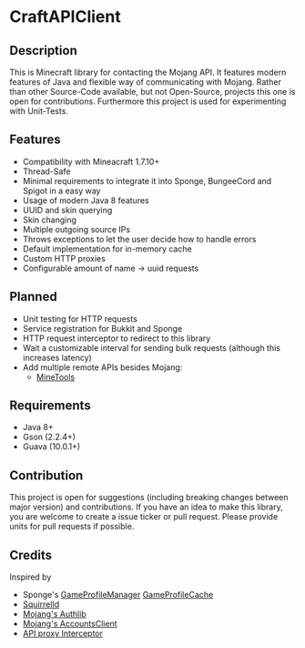 # CraftAPIClient

## Description

This is Minecraft library for contacting the Mojang API. It features modern features of Java and flexible way of
communicating with Mojang. Rather than other Source-Code available, but not Open-Source, projects this one is open for
contributions. Furthermore this project is used for experimenting with Unit-Tests.

## Features

* Compatibility with Mineacraft 1.7.10+
* Thread-Safe
* Minimal requirements to integrate it into Sponge, BungeeCord and Spigot in a easy way
* Usage of modern Java 8 features
* UUID and skin querying
* Skin changing
* Multiple outgoing source IPs
* Throws exceptions to let the user decide how to handle errors
* Default implementation for in-memory cache
* Custom HTTP proxies
* Configurable amount of name -> uuid requests

## Planned

* Unit testing for HTTP requests
* Service registration for Bukkit and Sponge
* HTTP request interceptor to redirect to this library
* Wait a customizable interval for sending bulk requests (although this increases latency)
* Add multiple remote APIs besides Mojang:
    * [MineTools](https://api.minetools.eu/)

## Requirements

* Java 8+
* Gson (2.2.4+)
* Guava (10.0.1+)

## Contribution

This project is open for suggestions (including breaking changes between major version) and contributions. If you have 
an idea to make this library, you are welcome to create a issue ticker or pull request. Please provide units for pull 
requests if possible.

## Credits

Inspired by

* Sponge's
[GameProfileManager](https://jd.spongepowered.org/7.0.0/org/spongepowered/api/profile/GameProfileManager.html)
[GameProfileCache](https://jd.spongepowered.org/7.0.0/org/spongepowered/api/profile/GameProfileCache.html)
* [SquirrelId](https://github.com/EngineHub/SquirrelID)
* [Mojang's Authlib](https://github.com/Techcable/Authlib)
* [Mojang's AccountsClient](https://github.com/JonMcPherson/AccountsClient/)
* [API proxy Interceptor](https://github.com/Shevchik/MojangAPIProxy)
